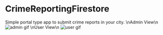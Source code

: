 # CrimeReportingFirestore
Simple portal type app to submit crime reports in your city.
            \nAdmin View\n
![admin gif](admin.gif "Admin View")
            \nUser View\n
![user gif](user.gif "User View")
